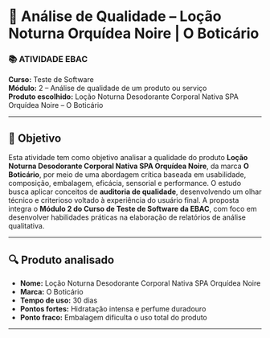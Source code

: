 # 🧴 Análise de Qualidade – Loção Noturna Orquídea Noire | O Boticário

### 📚 ATIVIDADE EBAC  
**Curso:** Teste de Software  
**Módulo:** 2 – Análise de qualidade de um produto ou serviço  
**Produto escolhido:** Loção Noturna Desodorante Corporal Nativa SPA Orquídea Noire – O Boticário

---

## 🎯 Objetivo

Esta atividade tem como objetivo analisar a qualidade do produto **Loção Noturna Desodorante Corporal Nativa SPA Orquídea Noire**, da marca **O Boticário**, por meio de uma abordagem crítica baseada em usabilidade, composição, embalagem, eficácia, sensorial e performance. O estudo busca aplicar conceitos de **auditoria de qualidade**, desenvolvendo um olhar técnico e criterioso voltado à experiência do usuário final. A proposta integra o **Módulo 2 do Curso de Teste de Software da EBAC**, com foco em desenvolver habilidades práticas na elaboração de relatórios de análise qualitativa.

---


## 🔍 Produto analisado

- **Nome:** Loção Noturna Desodorante Corporal Nativa SPA Orquídea Noire  
- **Marca:** O Boticário  
- **Tempo de uso:** 30 dias  
- **Pontos fortes:** Hidratação intensa e perfume duradouro  
- **Ponto fraco:** Embalagem dificulta o uso total do produto

---
